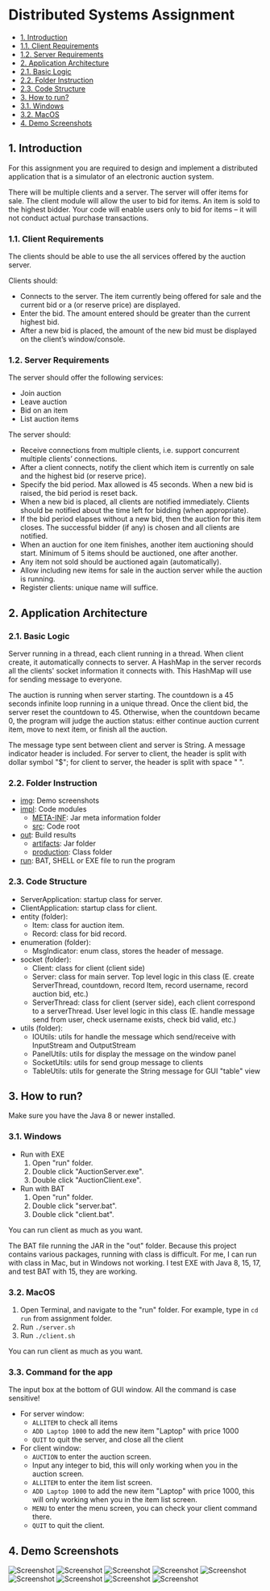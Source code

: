 # Distributed Systems Assignment

- [1. Introduction](#1-introduction)
- [1.1. Client Requirements](#11-client-requirements)
- [1.2. Server Requirements](#12-server-requirements)
- [2. Application Architecture](#2-application-architecture)
- [2.1. Basic Logic](#21-basic-logic)
- [2.2. Folder Instruction](#22-folder-instruction)
- [2.3. Code Structure](#23-code-structure)
- [3. How to run?](#3-how-to-run)
- [3.1. Windows](#31-windows)
- [3.2. MacOS](#32-macos)
- [4. Demo Screenshots](#4-demo-screenshots)

## 1. Introduction

For this assignment you are required to design and implement a distributed application that is a simulator of an electronic auction system.

There will be multiple clients and a server. The server will offer items for sale. The client module will allow the user to bid for items. An item is sold to the highest bidder. Your code will enable users only to bid for items – it will not conduct actual purchase transactions.

### 1.1. Client Requirements

The clients should be able to use the all services offered by the auction server.

Clients should:

- Connects to the server. The item currently being offered for sale and the current bid or a (or reserve price) are displayed.
- Enter the bid. The amount entered should be greater than the current highest bid.
- After a new bid is placed, the amount of the new bid must be displayed on the client’s window/console.

### 1.2. Server Requirements

The server should offer the following services:

- Join auction
- Leave auction
- Bid on an item
- List auction items

The server should:

- Receive connections from multiple clients, i.e. support concurrent multiple clients’ connections.
- After a client connects, notify the client which item is currently on sale and the highest bid (or reserve price).
- Specify the bid period. Max allowed is 45 seconds. When a new bid is raised, the bid period is reset back.
- When a new bid is placed, all clients are notified immediately. Clients should be notified about the time left for bidding (when appropriate).
- If the bid period elapses without a new bid, then the auction for this item closes. The successful bidder (if any) is chosen and all clients are notified.
- When an auction for one item finishes, another item auctioning should start. Minimum of 5 items should be auctioned, one after another.
- Any item not sold should be auctioned again (automatically).
- Allow including new items for sale in the auction server while the auction is running.
- Register clients: unique name will suffice.

## 2. Application Architecture

### 2.1. Basic Logic

Server running in a thread, each client running in a thread. When client create, it automatically connects to server. A HashMap in the server records all the clients' socket information it connects with. This HashMap will use for sending message to everyone.

The auction is running when server starting. The countdown is a 45 seconds infinite loop running in a unique thread. Once the client bid, the server reset the countdown to 45. Otherwise, when the countdown became 0, the program will judge the auction status: either continue auction current item, move to next item, or finish all the auction.

The message type sent between client and server is String. A message indicator header is included. For server to client, the header is split with dollar symbol "$"; for client to server, the header is split with space " ".

### 2.2. Folder Instruction

- [img](https://github.com/Theodore-Ho/auction_system/tree/main/img): Demo screenshots
- [impl](https://github.com/Theodore-Ho/auction_system/tree/main/impl): Code modules
  - [META-INF](https://github.com/Theodore-Ho/auction_system/tree/main/impl/meta-inf): Jar meta information folder
  - [src](https://github.com/Theodore-Ho/auction_system/tree/main/impl/src): Code root
- [out](https://github.com/Theodore-Ho/auction_system/tree/main/out): Build results
  - [artifacts](https://github.com/Theodore-Ho/auction_system/tree/main/out/artifacts): Jar folder
  - [production](https://github.com/Theodore-Ho/auction_system/tree/main/out/production): Class folder
- [run](https://github.com/Theodore-Ho/auction_system/tree/main/run): BAT, SHELL or EXE file to run the program

### 2.3. Code Structure

- ServerApplication: startup class for server.
- ClientApplication: startup class for client.
- entity (folder):
  - Item: class for auction item.
  - Record: class for bid record.
- enumeration (folder):
  - MsgIndicator: enum class, stores the header of message.
- socket (folder):
  - Client: class for client (client side)
  - Server: class for main server. Top level logic in this class (E. create ServerThread, countdown, record Item, record username, record auction bid, etc.)
  - ServerThread: class for client (server side), each client correspond to a serverThread. User level logic in this class (E. handle message send from user, check username exists, check bid valid, etc.)
- utils (folder):
  - IOUtils: utils for handle the message which send/receive with InputStream and OutputStream
  - PanelUtils: utils for display the message on the window panel
  - SocketUtils: utils for send group message to clients
  - TableUtils: utils for generate the String message for GUI "table" view

## 3. How to run?
Make sure you have the Java 8 or newer installed.

### 3.1. Windows
- Run with EXE
  1. Open "run" folder.
  2. Double click "AuctionServer.exe".
  3. Double click "AuctionClient.exe".
- Run with BAT
  1. Open "run" folder.
  2. Double click "server.bat".
  3. Double click "client.bat".

You can run client as much as you want.

The BAT file running the JAR in the "out" folder. Because this project contains various packages, running with class is difficult. For me, I can run with class in Mac, but in Windows not working. I test EXE with Java 8, 15, 17, and test BAT with 15, they are working.

### 3.2. MacOS
1. Open Terminal, and navigate to the "run" folder. For example, type in ```cd run``` from assignment folder.
2. Run ```./server.sh```
3. Run ```./client.sh```

You can run client as much as you want.

### 3.3. Command for the app
The input box at the bottom of GUI window. All the command is case sensitive!
- For server window:
  - ```ALLITEM``` to check all items
  - ```ADD Laptop 1000``` to add the new item "Laptop" with price 1000
  - ```QUIT``` to quit the server, and close all the client
- For client window:
  - ```AUCTION``` to enter the auction screen.
  - Input any integer to bid, this will only working when you in the auction screen.
  - ```ALLITEM``` to enter the item list screen.
  - ```ADD Laptop 1000``` to add the new item "Laptop" with price 1000, this will only working when you in the item list screen.
  - ```MENU``` to enter the menu screen, you can check your client command there.
  - ```QUIT``` to quit the client.

## 4. Demo Screenshots
![Screenshot](https://github.com/Theodore-Ho/auction_system/blob/main/img/Screenshot1.png)
![Screenshot](https://github.com/Theodore-Ho/auction_system/blob/main/img/Screenshot2.png)
![Screenshot](https://github.com/Theodore-Ho/auction_system/blob/main/img/Screenshot3.png)
![Screenshot](https://github.com/Theodore-Ho/auction_system/blob/main/img/Screenshot4.png)
![Screenshot](https://github.com/Theodore-Ho/auction_system/blob/main/img/Screenshot5.png)
![Screenshot](https://github.com/Theodore-Ho/auction_system/blob/main/img/Screenshot6.png)
![Screenshot](https://github.com/Theodore-Ho/auction_system/blob/main/img/Screenshot7.png)
![Screenshot](https://github.com/Theodore-Ho/auction_system/blob/main/img/Screenshot8.png)
![Screenshot](https://github.com/Theodore-Ho/auction_system/blob/main/img/Screenshot9.png)
